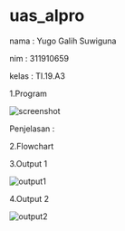 # uas_alpro

nama : Yugo Galih Suwiguna


nim  : 311910659



kelas : TI.19.A3



1.Program

![screenshot](https://user-images.githubusercontent.com/59908189/72410256-8f7c4a00-379a-11ea-880b-b99724c472ef.png)


Penjelasan :


2.Flowchart


3.Output 1


![output1](https://user-images.githubusercontent.com/59908189/72410246-8ab79600-379a-11ea-87b3-f7b841322f3b.png)

4.Output 2

![output2](https://user-images.githubusercontent.com/59908189/72410254-8db28680-379a-11ea-8148-0244c894b566.png)


